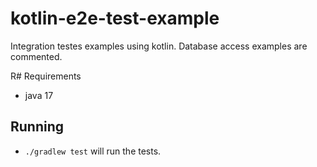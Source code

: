 # kotlin-e2e-test-example
Integration testes examples using kotlin. Database access examples are commented.

R# Requirements
* java 17

## Running
* `./gradlew test` will run the tests.
